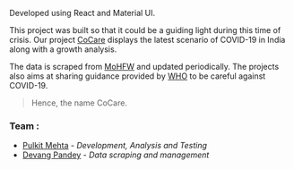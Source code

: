 
Developed using React and Material UI.

This project was built so that it could be a guiding light during this time of crisis. Our project [CoCare](https://cocare.netlify.app/)  displays the latest scenario of COVID-19 in India along with a growth analysis.


The data is scraped from [MoHFW](https://www.mohfw.gov.in/) and updated periodically. The projects also aims at sharing guidance  provided by [WHO](https://www.who.int/) to be careful against COVID-19.

> Hence, the name CoCare.

### Team :
- [Pulkit Mehta](https://pulkitm404.github.io/) - *Development, Analysis and Testing*
- [Devang Pandey](https://www.linkedin.com/in/devaang/) - *Data scraping and management*


